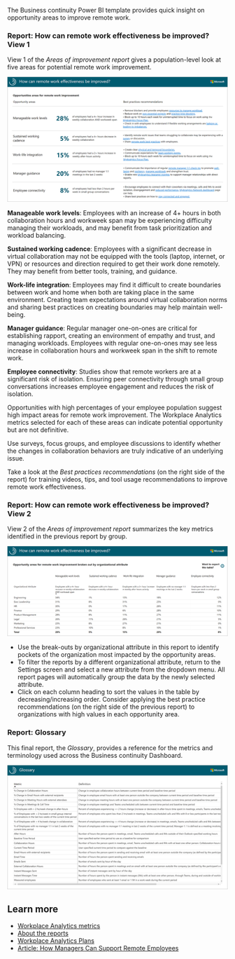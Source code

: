 The Business continuity Power BI template provides quick insight on opportunity areas to improve remote work.

### Report: How can remote work effectiveness be improved? View 1

View 1 of the *Areas of improvement report* gives a population-level look at five areas for potential remote work improvement.

[ ![The Areas of improvement report View 1](../media/effectiveness-improved-1.png) ](../media/effectiveness-improved-1-lightbox.png#lightbox)


**Manageable work levels**: Employees with an increase of 4+ hours in both collaboration hours and workweek span may be experiencing difficulty managing their workloads, and may benefit from task prioritization and workload balancing.

**Sustained working cadence**: Employees with a significant decrease in virtual collaboration may not be equipped with the tools (laptop, internet, or VPN) or resources and direction required to get their work done remotely. They may benefit from better tools, training, and guidance.

**Work-life integration**: Employees may find it difficult to create boundaries between work and home when both are taking place in the same environment. Creating team expectations around virtual collaboration norms and sharing best practices on creating boundaries may help maintain well-being. 

**Manager guidance**: Regular manager one-on-ones are critical for establishing rapport, creating an environment of empathy and trust, and managing workloads. Employees with regular one-on-ones may see less increase in collaboration hours and workweek span in the shift to  remote work.

**Employee connectivity**: Studies show that remote workers are at a significant risk of isolation. Ensuring peer connectivity through small group conversations increases employee engagement and reduces the risk of isolation.

Opportunities with high percentages of your employee population suggest high impact areas for remote work improvement. The Workplace Analytics metrics selected for each of these areas can indicate potential opportunity but are not definitive.

Use surveys, focus groups, and employee discussions to identify whether the changes in collaboration behaviors are truly indicative of an underlying issue. 

Take a look at the *Best practices recommendations* (on the right side of the report) for training videos, tips, and tool usage recommendations to improve remote work effectiveness.

### Report: How can remote work effectiveness be improved? View 2

View 2 of the *Areas of improvement report* summarizes the key metrics identified in the previous report by group.  

[ ![The Areas of improvement report View 2](../media/effectiveness-improved-2.png) ](../media/effectiveness-improved-2-lightbox.png#lightbox)


- Use the break-outs by organizational attribute in this report to identify pockets of the organization most impacted by the opportunity areas.
- To filter the reports by a different organizational attribute, return to the Settings screen and select a new attribute from the dropdown menu. All report pages will automatically group the data by the newly selected attribute.
- Click on each column heading to sort the values in the table by decreasing/increasing order. Consider applying the best practice recommendations (on the right side of the previous report) to organizations with high values in each opportunity area.

### Report: Glossary

This final report, the *Glossary*, provides a reference for the metrics and terminology used across the Business continuity Dashboard. 

[ ![The Glossary](../media/glossary.png) ](../media/glossary-lightbox.png#lightbox)

## Learn more

- [Workplace Analytics metrics](https://docs.microsoft.com/Workplace-Analytics/use/metric-definitions?azure-portal=true)
- [About the reports](https://docs.microsoft.com/Workplace-Analytics/tutorials/power-bi-bc#about-the-reports)
- [Workplace Analytics Plans](https://docs.microsoft.com/Workplace-Analytics/tutorials/solutionsv2-task?azure-portal=true)
- [Article: How Managers Can Support Remote Employees](https://hbr.org/2020/04/how-managers-can-support-remote-employees?ab=hero-subleft-1?azure-portal=true)
